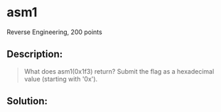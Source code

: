 # asm1
Reverse Engineering, 200 points

## Description:
> What does asm1(0x1f3) return? Submit the flag as a hexadecimal value (starting with '0x').


## Solution: 


